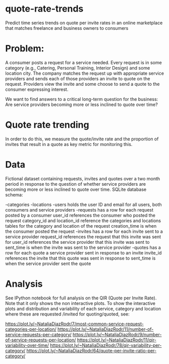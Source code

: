 # quote-rate-trends
Predict time series trends on quote per invite rates in an online marketplace that matches freelance and business owners to consumers

# Problem:

A consumer posts a request for a service needed. Every request is in some category (e.g., Catering, Personal Training, Interior Design) and some location city. The company matches the request up with appropriate service providers and sends each of those providers an invite to quote on the request. Providers view the invite and some choose to send a quote to the consumer expressing interest.

We want to find answers to a critical long-term question for the business: Are service providers becoming more or less inclined to quote over time? 


# Quote rate trending

In order to do this, we measure the quote/invite rate and the proportion of invites that result in a quote as key metric for monitoring this.


# Data

Fictional dataset containing requests, invites and quotes over a two month period in response to the question of whether service providers are becoming more or less inclined to quote over time. SQLite database schema:

-categories 
-locations
-users holds the user ID and email for all users, both consumers and service providers
-requests has a row for each request posted by a consumer
    user_id references the consumer who posted the request
    category_id and location_id reference the categories and locations tables for the category and location of the request
    creation_time is when the consumer posted the request
-invites has a row for each invite sent to a service provider
    request_id references the request that this invite was sent for
    user_id references the service provider that this invite was sent to
    sent_time is when the invite was sent to the service provider
-quotes has a row for each quote a service provider sent in response to an invite
    invite_id references the invite that this quote was sent in response to
    sent_time is when the service provider sent the quote



# Analysis

See IPython notebook for full analysis on the QIR (Quote per Invite Rate). Note that it only shows the non interactive plots. To show the interactive plots and distribution and variability of each service, category and location where these are requested /invited for quoting/quoted, see:

https://plot.ly/~NataliaDiazRodr/7/most-common-service-request-categories-per-location/
https://plot.ly/~NataliaDiazRodr/11/number-of-service-requests-per-category/
https://plot.ly/~NataliaDiazRodr/9/number-of-service-requests-per-location/
https://plot.ly/~NataliaDiazRodr/11/qir-variability-over-time/
https://plot.ly/~NataliaDiazRodr/78/qir-variability-per-category/
https://plot.ly/~NataliaDiazRodr/64/quote-per-invite-ratio-per-category/




